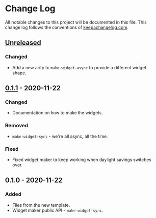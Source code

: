 # Change Log
All notable changes to this project will be documented in this file. This change log follows the conventions of [keepachangelog.com](http://keepachangelog.com/).

## [Unreleased]
### Changed
- Add a new arity to `make-widget-async` to provide a different widget shape.

## [0.1.1] - 2020-11-22
### Changed
- Documentation on how to make the widgets.

### Removed
- `make-widget-sync` - we're all async, all the time.

### Fixed
- Fixed widget maker to keep working when daylight savings switches over.

## 0.1.0 - 2020-11-22
### Added
- Files from the new template.
- Widget maker public API - `make-widget-sync`.

[Unreleased]: https://github.com/your-name/topic-constructor/compare/0.1.1...HEAD
[0.1.1]: https://github.com/your-name/topic-constructor/compare/0.1.0...0.1.1
